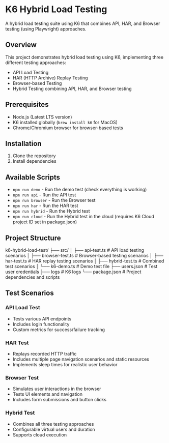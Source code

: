 # K6 Hybrid Load Testing

A hybrid load testing suite using K6 that combines API, HAR, and Browser testing (using Playwright) approaches.

## Overview

This project demonstrates hybrid load testing using K6, implementing three different testing approaches:
- API Load Testing
- HAR (HTTP Archive) Replay Testing
- Browser-based Testing
- Hybrid Testing combining API, HAR, and Browser testing

## Prerequisites

- Node.js (Latest LTS version)
- K6 installed globally (`brew install k6` for MacOS)
- Chrome/Chromium browser for browser-based tests

## Installation

1. Clone the repository
2. Install dependencies

## Available Scripts

- `npm run demo` - Run the demo test (check everything is working)
- `npm run api` - Run the API test
- `npm run browser` - Run the Browser test
- `npm run har` - Run the HAR test
- `npm run hybrid` - Run the Hybrid test
- `npm run cloud` - Run the Hybrid test in the cloud (requires K6 Cloud project ID set in package.json)

## Project Structure

k6-hybrid-load-test/
├── src/
│ ├── api-test.ts # API load testing scenarios
│ ├── browser-test.ts # Browser-based testing scenarios
│ ├── har-test.ts # HAR replay testing scenarios
│ ├── hybrid-test.ts # Combined test scenarios
│ └── k6-demo.ts # Demo test file
├── users.json # Test user credentials
├── logs # K6 logs
└── package.json # Project dependencies and scripts

## Test Scenarios

### API Load Test

- Tests various API endpoints
- Includes login functionality
- Custom metrics for success/failure tracking

### HAR Test

- Replays recorded HTTP traffic
- Includes multiple page navigation scenarios and static resources
- Implements sleep times for realistic user behavior

### Browser Test

- Simulates user interactions in the browser
- Tests UI elements and navigation
- Includes form submissions and button clicks

### Hybrid Test

- Combines all three testing approaches
- Configurable virtual users and duration
- Supports cloud execution
